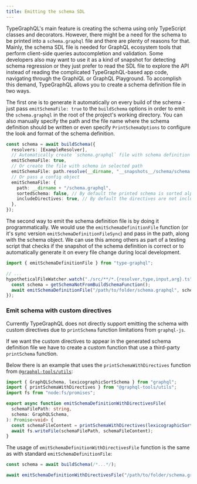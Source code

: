 ```yaml
---
title: Emitting the schema SDL
---
```


TypeGraphQL's main feature is creating the schema using only TypeScript classes and decorators. However, there might be a need for the schema to be printed into a `schema.graphql` file and there are plenty of reasons for that. Mainly, the schema SDL file is needed for GraphQL ecosystem tools that perform client-side queries autocompletion and validation. Some developers also may want to use it as a kind of snapshot for detecting schema regression or they just prefer to read the SDL file to explore the API instead of reading the complicated TypeGraphQL-based app code, navigating through the GraphiQL or GraphQL Playground. To accomplish this demand, TypeGraphQL allows you to create a schema definition file in two ways.

The first one is to generate it automatically on every build of the schema - just pass `emitSchemaFile: true` to the `buildSchema` options in order to emit the `schema.graphql` in the root of the project's working directory. You can also manually specify the path and the file name where the schema definition should be written or even specify `PrintSchemaOptions` to configure the look and format of the schema definition.

```ts
const schema = await buildSchema({
  resolvers: [ExampleResolver],
  // Automatically create `schema.graphql` file with schema definition in project's working directory
  emitSchemaFile: true,
  // Or create the file with schema in selected path
  emitSchemaFile: path.resolve(__dirname, "__snapshots__/schema/schema.graphql"),
  // Or pass a config object
  emitSchemaFile: {
    path: __dirname + "/schema.graphql",
    sortedSchema: false, // By default the printed schema is sorted alphabetically
    includeDirectives: true, // By default the directives are not included in the printed schema. To enable this ensure to add @graphql-tools/utils to your dependencies tree
  },
});
```

The second way to emit the schema definition file is by doing it programmatically. We would use the `emitSchemaDefinitionFile` function (or it's sync version `emitSchemaDefinitionFileSync`) and pass in the path, along with the schema object. We can use this among others as part of a testing script that checks if the snapshot of the schema definition is correct or to automatically generate it on every file change during local development.

```ts
import { emitSchemaDefinitionFile } from "type-graphql";

// ...
hypotheticalFileWatcher.watch("./src/**/*.{resolver,type,input,arg}.ts", async () => {
  const schema = getSchemaNotFromBuildSchemaFunction();
  await emitSchemaDefinitionFile("/path/to/folder/schema.graphql", schema);
});
```

### Emit schema with custom directives

Currently TypeGraphQL does not directly support emitting the schema with custom directives due to `printSchema` function limitations from `graphql-js`.

If we want the custom directives to appear in the generated schema definition file we have to create a custom function that use a third-party `printSchema` function.

Below there is an example that uses the `printSchemaWithDirectives` function from [`@graphql-tools/utils`](https://www.graphql-tools.com/docs/api/modules/utils):

```ts
import { GraphQLSchema, lexicographicSortSchema } from "graphql";
import { printSchemaWithDirectives } from "@graphql-tools/utils";
import fs from "node:fs/promises";

export async function emitSchemaDefinitionWithDirectivesFile(
  schemaFilePath: string,
  schema: GraphQLSchema,
): Promise<void> {
  const schemaFileContent = printSchemaWithDirectives(lexicographicSortSchema(schema));
  await fs.writeFile(schemaFilePath, schemaFileContent);
}
```

The usage of `emitSchemaDefinitionWithDirectivesFile` function is the same as with standard `emitSchemaDefinitionFile`:

```ts
const schema = await buildSchema(/*...*/);

await emitSchemaDefinitionWithDirectivesFile("/path/to/folder/schema.graphql", schema);
```
